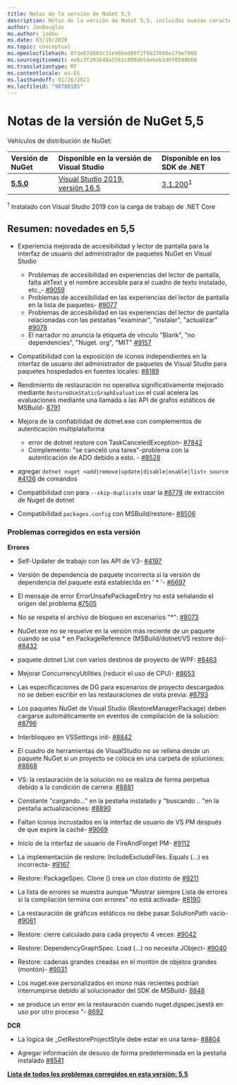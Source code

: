 ```yaml
---
title: Notas de la versión de NuGet 5,5
description: Notas de la versión de NuGet 5,5, incluidas nuevas características, correcciones de errores y DCR.
author: JonDouglas
ms.author: jodou
ms.date: 03/19/2020
ms.topic: conceptual
ms.openlocfilehash: 0fde67dd03c31e986ed89f2f8627608e279ef908
ms.sourcegitcommit: ee6c3f203648a5561c809db54ebeb1d0f0598b68
ms.translationtype: MT
ms.contentlocale: es-ES
ms.lasthandoff: 01/26/2021
ms.locfileid: "98780105"
---
```

# <a name="nuget-55-release-notes"></a>Notas de la versión de NuGet 5,5

Vehículos de distribución de NuGet:

| Versión de NuGet | Disponible en la versión de Visual Studio| Disponible en los SDK de .NET|
|:---|:---|:---|
| [**5.5.0**](https://nuget.org/downloads) | [Visual Studio 2019, versión 16.5](https://visualstudio.microsoft.com/downloads/) | [3.1.200](https://dotnet.microsoft.com/download/dotnet-core/3.1)<sup>1</sup> |

<sup>1</sup> Instalado con Visual Studio 2019 con la carga de trabajo de .NET Core

## <a name="summary-whats-new-in-55"></a>Resumen: novedades en 5,5

* Experiencia mejorada de accesibilidad y lector de pantalla para la interfaz de usuario del administrador de paquetes NuGet en Visual Studio
    * Problemas de accesibilidad en experiencias del lector de pantalla, falta altText y el nombre accesible para el cuadro de texto instalado, etc.,- [#9059](https://github.com/NuGet/Home/issues/9059)
    * Problemas de accesibilidad en las experiencias del lector de pantalla en la lista de paquetes- [#9077](https://github.com/NuGet/Home/issues/9077)
    * Problemas de accesibilidad en las experiencias del lector de pantalla relacionadas con las pestañas "examinar", "instalar", "actualizar" [#9078](https://github.com/NuGet/Home/issues/9078)
    * El narrador no anuncia la etiqueta de vínculo "Blank", "no dependencies", "Nuget. org", "MIT" [#9157](https://github.com/NuGet/Home/issues/9157)

* Compatibilidad con la exposición de iconos independientes en la interfaz de usuario del administrador de paquetes de Visual Studio para paquetes hospedados en fuentes locales: [#8189](https://github.com/NuGet/Home/issues/8189)

* Rendimiento de restauración no operativa significativamente mejorado mediante `RestoreUseStaticGraphEvaluation` el cual acelera las evaluaciones mediante una llamada a las API de grafos estáticos de MSBuild- [8791](https://github.com/NuGet/Home/issues/8791)

* Mejora de la confiabilidad de dotnet.exe con complementos de autenticación multiplataforma
    * error de dotnet restore con TaskCanceledException- [#7842](https://github.com/NuGet/Home/issues/7842)
    * Complemento: "se canceló una tarea"-problema con la autenticación de ADO debido a esto. - [#8528](https://github.com/NuGet/Home/issues/8528)

* agregar `dotnet nuget <add|remove|update|disable|enable|list> source` [#4126](https://github.com/NuGet/Home/issues/4126) de comandos

* Compatibilidad con para `--skip-duplicate` usar la [#8778](https://github.com/NuGet/Home/issues/8778) de extracción de Nuget de dotnet

* Compatibilidad `packages.config` con MSBuild/restore- [#8506](https://github.com/NuGet/Home/issues/8506)

### <a name="issues-fixed-in-this-release"></a>Problemas corregidos en esta versión

**Errores**

* Self-Updater de trabajo con las API de V3- [#4197](https://github.com/NuGet/Home/issues/4197)

* Versión de dependencia de paquete incorrecta si la versión de dependencia del paquete está establecida en ' * '- [#6697](https://github.com/NuGet/Home/issues/6697)

* El mensaje de error ErrorUnsafePackageEntry no está señalando el origen del problema [#7505](https://github.com/NuGet/Home/issues/7505)

* No se respeta el archivo de bloqueo en escenarios "*": [#8073](https://github.com/NuGet/Home/issues/8073)

* NuGet.exe no se resuelve en la versión más reciente de un paquete cuando se usa * en PackageReference (MSBuild/dotnet/VS restore do)- [#8432](https://github.com/NuGet/Home/issues/8432)

* paquete dotnet List con varios destinos de proyecto de WPF: [#8463](https://github.com/NuGet/Home/issues/8463)

* Mejorar ConcurrencyUtilities (reducir el uso de CPU)- [#8653](https://github.com/NuGet/Home/issues/8653)

* Las especificaciones de DG para escenarios de proyecto descargados no se deben escribir en las restauraciones de vista previa: [#8793](https://github.com/NuGet/Home/issues/8793)

* Los paquetes NuGet de Visual Studio (RestoreManagerPackage) deben cargarse automáticamente en eventos de compilación de la solución: [#8796](https://github.com/NuGet/Home/issues/8796)

* Interbloqueo en VSSettings init- [#8842](https://github.com/NuGet/Home/issues/8842)

* El cuadro de herramientas de VisualStudio no se rellena desde un paquete NuGet si un proyecto se coloca en una carpeta de soluciones: [#8868](https://github.com/NuGet/Home/issues/8868)

* VS: la restauración de la solución no se realiza de forma perpetua debido a la condición de carrera: [#8881](https://github.com/NuGet/Home/issues/8881)

* Constante "cargando..." en la pestaña instalado y "buscando <term>.. "en la pestaña actualizaciones: [#8890](https://github.com/NuGet/Home/issues/8890)

* Faltan iconos incrustados en la interfaz de usuario de VS PM después de que expire la caché- [#9069](https://github.com/NuGet/Home/issues/9069)

* Inicio de la interfaz de usuario de FireAndForget PM- [#9112](https://github.com/NuGet/Home/issues/9112)

* La implementación de restore: IncludeExcludeFiles. Equals (...) es incorrecta- [#9167](https://github.com/NuGet/Home/issues/9167)

* Restore: PackageSpec. Clone () crea un clon distinto de [#9211](https://github.com/NuGet/Home/issues/9211)

* La lista de errores se muestra aunque "Mostrar siempre Lista de errores si la compilación termina con errores" no está activada- [#8190](https://github.com/NuGet/Home/issues/8190)

* La restauración de gráficos estáticos no debe pasar SolutionPath vacío- [#9061](https://github.com/NuGet/Home/issues/9061)

* Restore: cierre calculado para cada proyecto 4 veces: [#9042](https://github.com/NuGet/Home/issues/9042)

* Restore: DependencyGraphSpec. Load (...) no necesita JObject- [#9040](https://github.com/NuGet/Home/issues/9040)

* Restore: cadenas grandes creadas en el montón de objetos grandes (montón)- [#9031](https://github.com/NuGet/Home/issues/9031)

* Los nuget.exe personalizados en mono más recientes podrían interrumpirse debido al solucionador del SDK de MSBuild- [8848](https://github.com/NuGet/Home/issues/8848)

* se produce un error en la restauración cuando nuget.dgspec.jsestá en uso por otro proceso "- [8692](https://github.com/NuGet/Home/issues/8692)

**DCR**

* La lógica de _GetRestoreProjectStyle debe estar en una tarea- [#8804](https://github.com/NuGet/Home/issues/8804)

* Agregar información de desuso de forma predeterminada en la pestaña instalado [#8541](https://github.com/NuGet/Home/issues/8541)

**[Lista de todos los problemas corregidos en esta versión: 5,5](https://app.zenhub.com/workspaces/nuget-client-team-55aec9a240305cf007585881/reports/release?release=5e0e5fbd021f7aa0ec95db18)**
